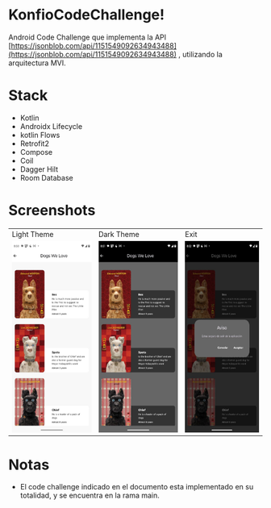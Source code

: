 # KonfioCodeChallenge!

Android Code Challenge que implementa la API  [https://jsonblob.com/api/1151549092634943488](https://jsonblob.com/api/1151549092634943488) , utilizando la arquitectura MVI.

# Stack
- Kotlin
- Androidx Lifecycle
- kotlin Flows
- Retrofit2
- Compose
- Coil
- Dagger Hilt
- Room Database


# Screenshots

<table>
  <tr>
    <td>Light Theme</td>
    <td>Dark Theme</td>
    <td>Exit</td>
  </tr>
  <tr>
    <td><img src="/screenshots/light.jpeg" width=270 height=380></td>
    <td><img src="/screenshots/dark.jpeg" width=270 height=380></td>
    <td><img src="/screenshots/exit.jpeg" width=270 height=380></td>
  </tr>
 </table>

# Notas
- El code challenge indicado en el documento esta implementado en su totalidad, y se encuentra en la rama main.